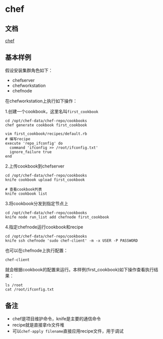 
# chef

## 文档

[chef](https://docs.chef.io/)

## 基本样例

假设安装集群角色如下：

* chefserver
* chefworkstation
* chefnode

在chefworkstation上执行如下操作：

1.创建一个cookbook，这里名叫`first_cookbook`

```shell
cd /opt/chef-data/chef-repo/cookbooks
chef generate cookbook first_cookbook

vim first_cookbook/recipes/default.rb
# 编写recipe
execute 'repo_ifconfig' do
  command 'ifconfig >> /root/ifconfig.txt'
  ignore_failure true
end
```

2.上传cookbook到chefserver

```shell
cd /opt/chef-data/chef-repo/cookbooks
knife cookbook upload first_cookbook

# 查看cookbook列表
knife cookbook list
```

3.将cookbook分发到指定节点上

```shell
cd /opt/chef-data/chef-repo/cookbooks
knife node run_list add chefnode first_cookbook
```

4.指定chefnode运行cookbook和recipe

```shell
cd /opt/chef-data/chef-repo/cookbooks
knife ssh chefnode 'sudo chef-client' -m -x USER -P PASSWORD
```

也可以在chefnode上执行配置：

```shell
chef-client
```

就会根据cookbook的配置来运行。本样例(first_cookbook)如下操作查看执行结果：

```shell
ls /root
cat /root/ifconfig.txt
```

## 备注

* chef是项目维护命令，knife是主要的通信命令
* recipe就是直接拿rb文件堆
* 可以`chef-apply filename`直接应用recipe文件，用于调试
